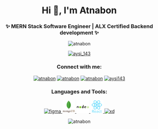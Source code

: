 <h1 align="center">Hi 👋, I'm Atnabon </h1>
<h3 align="center">✨ MERN Stack Software Engineer | ALX Certified Backend development
✨
</h3>

<p align="center"> <img src="https://komarev.com/ghpvc/?username=atnabon&label=Profile%20views&color=0e75b6&style=flat" alt="atnabon" /> </p>

<p align="center"> <a href="https://twitter.com/atnabon_d" target="blank"><img src="https://img.shields.io/twitter/follow/atnabon?logo=twitter&style=for-the-badge" alt="aysi_143" /></a> </p>


<h3 align="center">Connect with me:</h3>
<p align="center">
<a href="https://codepen.io/atnabon" target="blank"><img align="center" src="https://raw.githubusercontent.com/rahuldkjain/github-profile-readme-generator/master/src/images/icons/Social/codepen.svg" alt="atnabon" height="30" width="40" /></a>
<a href="https://twitter.com/atnabon_d" target="blank"><img align="center" src="https://raw.githubusercontent.com/rahuldkjain/github-profile-readme-generator/master/src/images/icons/Social/twitter.svg" alt="atnabon" height="30" width="40" /></a>
<a href="https://linkedin.com/in/atnabon-deressa-aa722b19a" target="blank"><img align="center" src="https://raw.githubusercontent.com/rahuldkjain/github-profile-readme-generator/master/src/images/icons/Social/linked-in-alt.svg" alt="atnabon" height="30" width="40" /></a>
<a href="https://instagram.com/atnabon" target="blank"><img align="center" src="https://raw.githubusercontent.com/rahuldkjain/github-profile-readme-generator/master/src/images/icons/Social/instagram.svg" alt="aysi143" height="30" width="40" /></a>
</p>

<h3 align="center">Languages and Tools:</h3>
<p align="center"><a href="https://www.figma.com/" target="_blank" rel="noreferrer"> <img src="https://www.vectorlogo.zone/logos/figma/figma-icon.svg" alt="figma" width="40" height="40"/> </a>
<a href="https://www.mongodb.com/" target="_blank" rel="noreferrer"> <img src="https://raw.githubusercontent.com/devicons/devicon/master/icons/mongodb/mongodb-original-wordmark.svg" alt="mongodb" width="40" height="40"/> </a> 
<a href="https://nodejs.org" target="_blank" rel="noreferrer"> <img src="https://raw.githubusercontent.com/devicons/devicon/master/icons/nodejs/nodejs-original-wordmark.svg" alt="nodejs" width="40" height="40"/> </a>
<a href="https://reactjs.org/" target="_blank" rel="noreferrer"> <img src="https://raw.githubusercontent.com/devicons/devicon/master/icons/react/react-original-wordmark.svg" alt="react" width="40" height="40"/> </a>
 <a href="https://www.adobe.com/products/xd.html" target="_blank" rel="noreferrer"> <img src="https://cdn.worldvectorlogo.com/logos/adobe-xd.svg" alt="xd" width="40" height="40"/> </a> 
</p>

<p align="center"><img align="center" src="https://github-readme-streak-stats.herokuapp.com/?user=atnabon&" alt="atnabon" /></p>



